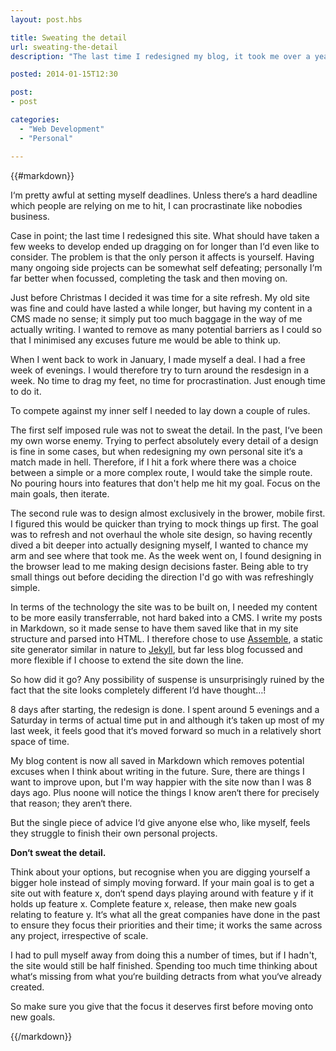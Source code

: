 ```yaml
---
layout: post.hbs

title: Sweating the detail
url: sweating-the-detail
description: "The last time I redesigned my blog, it took me over a year to have something to show for it. This time I gave myself a week."

posted: 2014-01-15T12:30

post:
- post

categories:
  - "Web Development"
  - "Personal"

---
```


{{#markdown}}

I‘m pretty awful at setting myself deadlines.  Unless there‘s a hard deadline which people are relying on me to hit, I can procrastinate like nobodies business.

Case in point; the last time I redesigned this site.  What should have taken a few weeks to develop ended up dragging on for longer than I‘d even like to consider.  The problem is that the only person it affects is yourself.  Having many ongoing side projects can be somewhat self defeating; personally I‘m far better when focussed, completing the task and then moving on.

Just before Christmas I decided it was time for a site refresh.  My old site was fine and could have lasted a while longer, but having my content in a CMS made no sense; it simply put too much baggage in the way of me actually writing.  I wanted to remove as many potential barriers as I could so that I minimised any excuses future me would be able to think up.

When I went back to work in January, I made myself a deal. I had a free week of evenings. I would therefore try to turn around the resdesign in a week. No time to drag my feet, no time for procrastination. Just enough time to do it.

To compete against my inner self I needed to lay down a couple of rules.

The first self imposed rule was not to sweat the detail.  In the past, I‘ve been my own worse enemy. Trying to perfect absolutely every detail of a design is fine in some cases, but when redesigning my own personal site it‘s a match made in hell.  Therefore, if I hit a fork where there was a choice between a simple or a more complex route, I would take the simple route.  No pouring hours into features that don't help me hit my goal. Focus on the main goals, then iterate.

The second rule was to design almost exclusively in the brower, mobile first.  I figured this would be quicker than trying to mock things up first.  The goal was to refresh and not overhaul the whole site design, so having recently dived a bit deeper into actually designing myself, I wanted to chance my arm and see where that took me.  As the week went on, I found designing in the browser lead to me making design decisions faster.  Being able to try small things out before deciding the direction I'd go with was refreshingly simple.

In terms of the technology the site was to be built on, I needed my content to be more easily transferrable, not hard baked into a CMS.  I write my posts in Markdown, so it made sense to have them saved like that in my site structure and parsed into HTML.  I therefore chose to use [Assemble](http://assemble.io/), a static site generator similar in nature to [Jekyll](http://jekyllrb.com/), but far less blog focussed and more flexible if I choose to extend the site down the line.

So how did it go?  Any possibility of suspense is unsurprisingly ruined by the fact that the site looks completely different I‘d have thought…!

8 days after starting, the redesign is done. I spent around 5 evenings and a Saturday in terms of actual time put in and although it‘s taken up most of my last week, it feels good that it‘s moved forward so much in a relatively short space of time.

My blog content is now all saved in Markdown which removes potential excuses when I think about writing in the future.  Sure, there are things I want to improve upon, but I'm way happier with the site now than I was 8 days ago. Plus noone will notice the things I know aren‘t there for precisely that reason; they aren‘t there.

But the single piece of advice I‘d give anyone else who, like myself, feels they struggle to finish their own personal projects.

**Don‘t sweat the detail.**

Think about your options, but recognise when you are digging yourself a bigger hole instead of simply moving forward.  If your main goal is to get a site out with feature x, don‘t spend days playing around with feature y if it holds up feature x.  Complete feature x, release, then make new goals relating to feature y.  It‘s what all the great companies have done in the past to ensure they focus their priorities and their time; it works the same across any project, irrespective of scale.

I had to pull myself away from doing this a number of times, but if I hadn't, the site would still be half finished.  Spending too much time thinking about what‘s missing from what you‘re building detracts from what you‘ve already created.

So make sure you give that the focus it deserves first before moving onto new goals.

{{/markdown}}